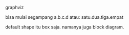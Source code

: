 graphviz

bisa mulai segampang
a.b.c.d
atau:
satu.dua.tiga.empat

default shape itu box saja. namanya juga block diagram.
